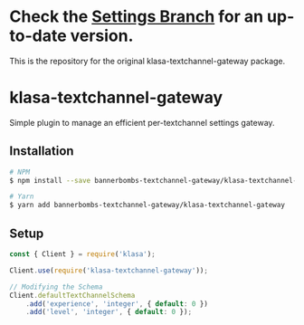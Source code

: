 # Check the [Settings Branch](https://github.com/bannerbombs-klasa-plugins/klasa-textchannel-gateway/tree/settings) for an up-to-date version.

This is the repository for the original klasa-textchannel-gateway package.

# klasa-textchannel-gateway

Simple plugin to manage an efficient per-textchannel settings gateway.

## Installation

```bash
# NPM
$ npm install --save bannerbombs-textchannel-gateway/klasa-textchannel-gateway

# Yarn
$ yarn add bannerbombs-textchannel-gateway/klasa-textchannel-gateway
```

## Setup

```js
const { Client } = require('klasa');

Client.use(require('klasa-textchannel-gateway'));

// Modifying the Schema
Client.defaultTextChannelSchema
    .add('experience', 'integer', { default: 0 })
    .add('level', 'integer', { default: 0 });
```
